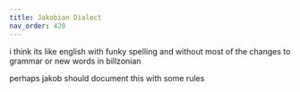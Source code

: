 ```yaml
---
title: Jakobian Dialect
nav_order: 420
---
```


i think its like english with funky spelling and without
most of the changes to grammar or new words in billzonian

perhaps jakob should document this with some rules